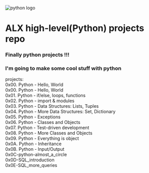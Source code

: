 ![python logo](https://www.python.org/static/img/python-logo.png) 
# ALX high-level(Python) projects repo 

### Finally python projects !!!
### I'm going to make some cool stuff with python

projects:  
0x00. Python - Hello, World  
0x00. Python - Hello, World  
0x01. Python - if/else, loops, functions  
0x02. Python - import & modules  
0x03. Python - Data Structures: Lists, Tuples  
0x04. Python - More Data Structures: Set, Dictionary  
0x05. Python - Exceptions  
0x06. Python - Classes and Objects  
0x07. Python - Test-driven development  
0x08. Python - More Classes and Objects  
0x09. Python - Everything is object  
0x0A. Python - Inheritance  
0x0B. Python - Input/Output  
0x0C-python-almost_a_circle  
0x0D-SQL_introduction  
0x0E-SQL_more_queries  

